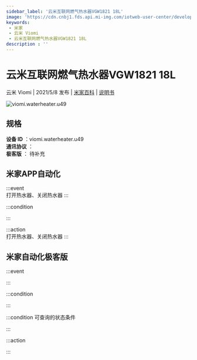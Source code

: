 ```yaml
---
sidebar_label: '云米互联网燃气热水器VGW1821 18L'
image: 'https://cdn.cnbj1.fds.api.mi-img.com/iotweb-user-center/developer_1679047902809ye3YzJyf.png?GalaxyAccessKeyId=AKVGLQWBOVIRQ3XLEW&Expires=9223372036854775807&Signature=Hi5+jSdfrhBNKy1wiFhARc2yntY='
keywords: 
 - 米家
 - 云米 Viomi
 - 云米互联网燃气热水器VGW1821 18L
description : ''
---
```

# 云米互联网燃气热水器VGW1821 18L

云米 Viomi | 2021/5/8 发布 | [米家百科](https://home.mi.com/webapp/content/baike/product/index.html?model=viomi.waterheater.u49) | [说明书](https://home.mi.com/views/introduction.html?model=viomi.waterheater.u49&region=cn)

![viomi.waterheater.u49](https://cdn.cnbj1.fds.api.mi-img.com/iotweb-user-center/developer_1679047902809ye3YzJyf.png?GalaxyAccessKeyId=AKVGLQWBOVIRQ3XLEW&Expires=9223372036854775807&Signature=Hi5+jSdfrhBNKy1wiFhARc2yntY=)

## 规格  
> 
**设备 ID** ：viomi.waterheater.u49  
**通讯协议** ：  
**极客版**  ： 待补充 


## 米家APP自动化  

:::event  
打开热水器、关闭热水器
:::

:::condition  

:::

:::action   
打开热水器、关闭热水器
:::

## 米家自动化极客版  

:::event  

:::

:::condition  

:::

:::condition 可查询的状态条件  

:::

:::action  

:::

        
